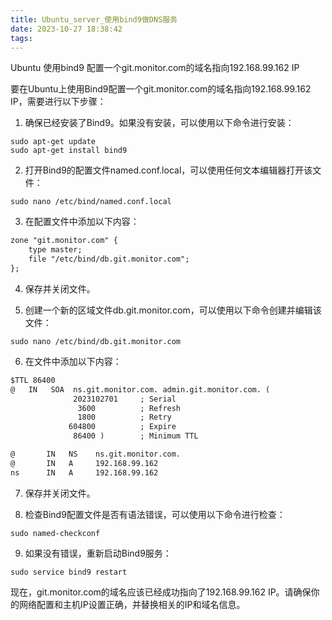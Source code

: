 ```yaml
---
title: Ubuntu_server_使用bind9做DNS服务
date: 2023-10-27 18:38:42
tags:
---
```


Ubuntu 使用bind9 配置一个git.monitor.com的域名指向192.168.99.162 IP

要在Ubuntu上使用Bind9配置一个git.monitor.com的域名指向192.168.99.162 IP，需要进行以下步骤：

1. 确保已经安装了Bind9。如果没有安装，可以使用以下命令进行安装：
```shell
sudo apt-get update
sudo apt-get install bind9
```

2. 打开Bind9的配置文件named.conf.local，可以使用任何文本编辑器打开该文件：
```shell
sudo nano /etc/bind/named.conf.local
```

3. 在配置文件中添加以下内容：
```txt
zone "git.monitor.com" {
    type master;
    file "/etc/bind/db.git.monitor.com";
};
```

4. 保存并关闭文件。

5. 创建一个新的区域文件db.git.monitor.com，可以使用以下命令创建并编辑该文件：
```shell
sudo nano /etc/bind/db.git.monitor.com
```

6. 在文件中添加以下内容：
```txt
$TTL 86400
@   IN   SOA  ns.git.monitor.com. admin.git.monitor.com. (
              2023102701     ; Serial
               3600          ; Refresh
               1800          ; Retry
             604800          ; Expire
              86400 )        ; Minimum TTL

@       IN   NS    ns.git.monitor.com.
@       IN   A     192.168.99.162
ns      IN   A     192.168.99.162
```

7. 保存并关闭文件。

8. 检查Bind9配置文件是否有语法错误，可以使用以下命令进行检查：
```shell
sudo named-checkconf
```

9. 如果没有错误，重新启动Bind9服务：
```shell
sudo service bind9 restart
```

现在，git.monitor.com的域名应该已经成功指向了192.168.99.162 IP。请确保你的网络配置和主机IP设置正确，并替换相关的IP和域名信息。
